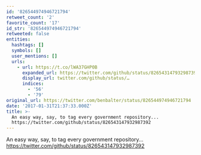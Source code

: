 ```yaml
---
id: '826544974946721794'
retweet_count: '2'
favorite_count: '17'
id_str: '826544974946721794'
retweeted: false
entities:
  hashtags: []
  symbols: []
  user_mentions: []
  urls:
    - url: https://t.co/lWA37GHP0B
      expanded_url: https://twitter.com/github/status/826543147932987392
      display_url: twitter.com/github/status/…
      indices:
        - '56'
        - '79'
original_url: https://twitter.com/benbalter/status/826544974946721794
date: '2017-01-31T21:37:33.000Z'
title: >-
  An easy way, say, to tag every government repository...
  https://twitter.com/github/status/826543147932987392
---
```


An easy way, say, to tag every government repository... https://twitter.com/github/status/826543147932987392